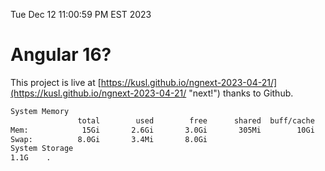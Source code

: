 Tue Dec 12 11:00:59 PM EST 2023

# Angular 16?


This project is live at [https://kusl.github.io/ngnext-2023-04-21/](https://kusl.github.io/ngnext-2023-04-21/ "next!") thanks to Github.

```bash
System Memory
               total        used        free      shared  buff/cache   available
Mem:            15Gi       2.6Gi       3.0Gi       305Mi        10Gi        12Gi
Swap:          8.0Gi       3.4Mi       8.0Gi
System Storage
1.1G	.
```
```bash
